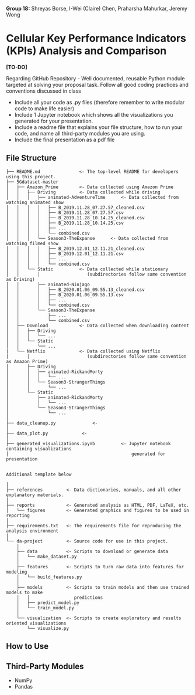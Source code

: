 **Group 18:** Shreyas Borse, I-Wei (Claire) Chen, Praharsha Mahurkar, Jeremy Wong

# Cellular Key Performance Indicators (KPIs) Analysis and Comparison

**[TO-DO]**

Regarding GitHub Repository - Well documented, reusable Python module targeted at solving your proposal task. Follow all good coding practices and conventions discussed in class
* Include all your code as .py files (therefore remember to write modular code to make life easier) 
* Include 1 Jupyter notebook which shows all the visualizations you generated for your presentation.
* Include a readme file that explains your file structure, how to run your code, and name all third-party modules you are using. 
* Include the final presentation as a pdf file

## File Structure

```
├── README.md               <- The top-level README for developers using this project.
├── 5Gdataset-master
│   ├── Amazon_Prime        <- Data collected using Amazon Prime         
│   │   ├── Driving         <- Data collected while driving
│   │   │   ├── animated-AdventureTime      <- Data collected from watching animated show
│   │   │   │   ├── B_2019.11.28_07.27.57_cleaned.csv
│   │   │   │   ├── B_2019.11.28_07.27.57.csv
│   │   │   │   ├── B_2019.11.28_10.14.25_cleaned.csv
│   │   │   │   ├── B_2019.11.28_10.14.25.csv
│   │   │   │   ├── ...
│   │   │   │   └── combined.csv
│   │   │   └── Season3-TheExpanse      <- Data collected from watching filmed show
│   │   │   │   ├── B_2019.12.01_12.11.21_cleaned.csv
│   │   │   │   ├── B_2019.12.01_12.11.21.csv
│   │   │   │   ├── ...
│   │   │   │   └── combined.csv
│   │   └── Static          <- Data collected while stationary 
│   │       │                  (subdirectories follow same convention as Driving)
│   │       ├── animated-Ninjago
│   │       │   ├── B_2020.01.06_09.55.13_cleaned.csv
│   │       │   ├── B_2020.01.06_09.55.13.csv
│   │       │   ├── ...
│   │       │   └── combined.csv
│   │       └── Season3-TheExpanse
│   │           ├── ...
│   │           └── combined.csv
│   ├── Download            <- Data collected when downloading content
│   │   ├── Driving
│   │   │   └── ...
│   │   └── Static
│   │       └── ...
|   └── Netflix             <- Data collected using Netflix 
|       │                      (subdirectories follow same convention as Amazon Prime) 
│       ├── Driving
│       │   ├── animated-RickandMorty
│       │   │   └── ...
│       │   └── Season3-StrangerThings
│       │       └── ...
│       └── Static
│           ├── animated-RickandMorty
│           │   └── ...
│           └── Season3-StrangerThings
│               └── ...
│
├── data_cleanup.py              <- 
│
├── data_plot.py             <- 
│
├── generated_visualizations.ipynb          <- Jupyter notebook containing visualizations 
│                                               generated for presentation


Additional template below

│
├── references         <- Data dictionaries, manuals, and all other explanatory materials.
│
├── reports            <- Generated analysis as HTML, PDF, LaTeX, etc.
│   └── figures        <- Generated graphics and figures to be used in reporting
│
├── requirements.txt   <- The requirements file for reproducing the analysis environment
│
└── da-project         <- Source code for use in this project.
    │
    ├── data           <- Scripts to download or generate data
    │   └── make_dataset.py
    │
    ├── features       <- Scripts to turn raw data into features for modeling
    │   └── build_features.py
    │
    ├── models         <- Scripts to train models and then use trained models to make
    │   │                 predictions
    │   ├── predict_model.py
    │   └── train_model.py
    │
    └── visualization  <- Scripts to create exploratory and results oriented visualizations
        └── visualize.py
```

## How to Use

## Third-Party Modules
* NumPy
* Pandas
